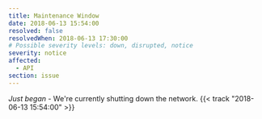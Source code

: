 ```yaml
---
title: Maintenance Window
date: 2018-06-13 15:54:00
resolved: false
resolvedWhen: 2018-06-13 17:30:00
# Possible severity levels: down, disrupted, notice
severity: notice
affected:
  - API
section: issue
---
```


*Just began* - We're currently shutting down the network. {{< track "2018-06-13 15:54:00" >}}
